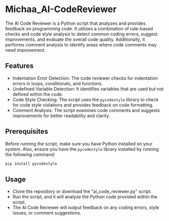 # Michaa_AI-CodeReviewer

The AI Code Reviewer is a Python script that analyzes and provides feedback on programming code. It utilizes a combination of rule-based checks and code style analysis to detect common coding errors, suggest improvements, and evaluate the overall code quality. Additionally, it performs comment analysis to identify areas where code comments may need improvement.

## Features

- Indentation Error Detection: The code reviewer checks for indentation errors in loops, conditionals, and functions.
- Undefined Variable Detection: It identifies variables that are used but not defined within the code.
- Code Style Checking: The script uses the `pycodestyle` library to check for code style violations and provides feedback on code formatting.
- Comment Analysis: The script examines code comments and suggests improvements for better readability and clarity.

## Prerequisites

Before running the script, make sure you have Python installed on your system. Also, ensure you have the `pycodestyle` library installed by running the following command:

```bash
pip install pycodestyle
```

## Usage
- Clone the repository or download the "ai_code_reviewer.py" script.
- Run the script, and it will analyze the Python code provided within the script.
- The AI Code Reviewer will output feedback on any coding errors, style issues, or comment suggestions.
